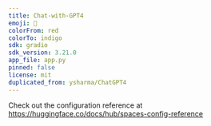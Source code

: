 ```yaml
---
title: Chat-with-GPT4
emoji: 🚀
colorFrom: red
colorTo: indigo
sdk: gradio
sdk_version: 3.21.0
app_file: app.py
pinned: false
license: mit
duplicated_from: ysharma/ChatGPT4
---
```


Check out the configuration reference at https://huggingface.co/docs/hub/spaces-config-reference
